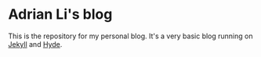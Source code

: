 # Adrian Li's blog

This is the repository for my personal blog. It's a very basic blog running on [Jekyll](http://jekyllrb.com/) and [Hyde](http://hyde.getpoole.com/).
